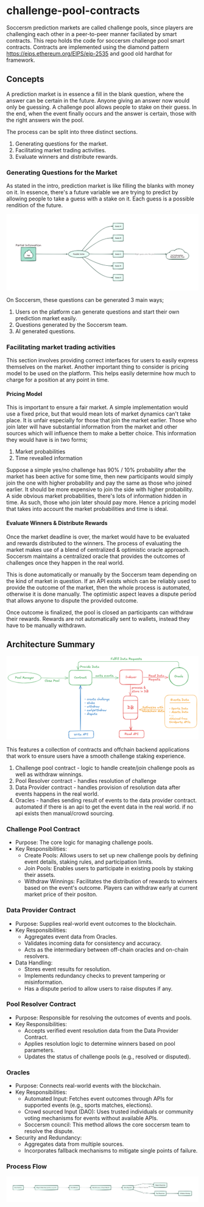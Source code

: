 # challenge-pool-contracts

Soccersm prediction markets are called challenge pools, since players are challenging each other in a peer-to-peer manner faciliated by smart contracts.
This repo holds the code for soccersm challenge pool smart contracts. Contracts are implemented using the diamond pattern https://eips.ethereum.org/EIPS/eip-2535 and good old hardhat for framework.

## Concepts

A prediction market is in essence a fill in the blank question, where the answer can be certain in the future. Anyone giving an answer now would only be guessing. A challenge pool allows people to stake on their guess. In the end, when the event finally occurs and the answer is certain, those with the right answers win the pool.

The process can be split into three distinct sections.

1. Generating questions for the market.
2. Facilitating market trading activities.
3. Evaluate winners and distribute rewards.

### Generating Questions for the Market

As stated in the intro, prediction market is like filling the blanks with money on it. In essence, there's a future variable we are trying to predict by allowing people to take a guess with a stake on it. Each guess is a possible rendition of the future.

![Fill](./assets/guess.png)

On Soccersm, these questions can be generated 3 main ways;

1. Users on the platform can generate questions and start their own prediction market easily.
2. Questions generated by the Soccersm team.
3. AI generated questions.

### Facilitating market trading activities

This section involves providing correct interfaces for users to easily express themselves on the market. Another important thing to consider is pricing model to be used on the platform. This helps easily determine how much to charge for a position at any point in time.

#### Pricing Model

This is important to ensure a fair market. A simple implementation would use a fixed price, but that would mean lots of market dynamics can't take place. It is unfair especially for those that join the market earlier. Those who join later will have substantial information from the market and other sources which will influence them to make a better choice. This information they would have is in two forms;

1. Market probabilities
2. Time revealled information

Suppose a simple yes/no challenge has 90% / 10% probability after the market has been active for some time, then new participants would simply join the one with higher probability and pay the same as those who joined earlier. It should be more expensive to join the side with higher probability.
A
side obvious market probabilities, there's lots of information hidden in time. As such, those who join later should pay more. Hence a pricing model that takes into account the market probabilities and time is ideal.

#### Evaluate Winners & Distribute Rewards

Once the market deadline is over, the market would have to be evaluated and rewards distributed to the winners. The process of evaluating the market makes use of a blend of centralized & optimistic oracle approach. Soccersm maintains a centralized oracle that provides the outcomes of challenges once they happen in the real world.

This is done automatically or manually by the Soccersm team depending on the kind of market in question. If an API exists which can be reliably used to provide the outcome of the market, then the whole process is automated, otherwise it is done manually. The optimistic aspect leaves a dispute period that allows anyone to dispute the provided outcome.

Once outcome is finalized, the pool is closed an participants can withdraw their rewards. Rewards are not automatically sent to wallets, instead they have to be manually withdrawn.

## Architecture Summary

![Fill](./assets/bullocks.png)

This features a collection of contracts and offchain backend applications that work to ensure users have a smooth challenge staking experience.

1. Challenge pool contract - logic to handle create/join challenge pools as well as withdraw winnings.
2. Pool Resolver contract - handles resolution of challenge
3. Data Provider contract - handles provision of resolution data after events happens in the real world.
4. Oracles - handles sending result of events to the data provider contract. automated if there is an api to get the event data in the real world. if no api exists then manual/crowd sourcing.

### Challenge Pool Contract

- Purpose: The core logic for managing challenge pools.
- Key Responsibilities:
  - Create Pools: Allows users to set up new challenge pools by defining event details, staking rules, and participation limits.
  - Join Pools: Enables users to participate in existing pools by staking their assets.
  - Withdraw Winnings: Facilitates the distribution of rewards to winners based on the event's outcome. Players can withdraw early at current market price of their positon.

### Data Provider Contract

- Purpose: Supplies real-world event outcomes to the blockchain.
- Key Responsibilities:
  - Aggregates event data from Oracles.
  - Validates incoming data for consistency and accuracy.
  - Acts as the intermediary between off-chain oracles and on-chain resolvers.
- Data Handling:
  - Stores event results for resolution.
  - Implements redundancy checks to prevent tampering or misinformation.
  - Has a dispute period to allow users to raise disputes if any.

### Pool Resolver Contract

- Purpose: Responsible for resolving the outcomes of events and pools.
- Key Responsibilities:
  - Accepts verified event resolution data from the Data Provider Contract.
  - Applies resolution logic to determine winners based on pool parameters.
  - Updates the status of challenge pools (e.g., resolved or disputed).

### Oracles

- Purpose: Connects real-world events with the blockchain.
- Key Responsibilities:
  - Automated Input: Fetches event outcomes through APIs for supported events (e.g., sports matches, elections).
  - Crowd sourced Input (DAO): Uses trusted individuals or community voting mechanisms for events without available APIs.
  - Soccersm council: This method allows the core soccersm team to resolve the dispute.
- Security and Redundancy:
  - Aggregates data from multiple sources.
  - Incorporates fallback mechanisms to mitigate single points of failure.

### Process Flow

![Flow](./assets/flow.png)

